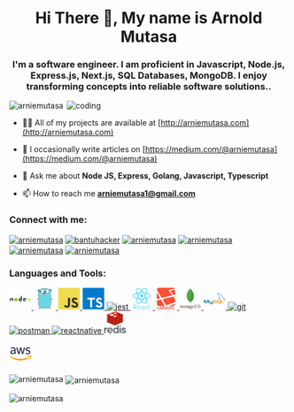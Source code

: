 
<h1 align="center">Hi There 👋, My name is Arnold Mutasa</h1>
<h3 align="center">I'm a software engineer. I am proficient in Javascript, Node.js, Express.js, Next.js, SQL Databases, MongoDB. I enjoy transforming concepts into reliable software solutions..</h3>
<img align="right" alt="coding" width="400" src="https://media3.giphy.com/media/qgQUggAC3Pfv687qPC/giphy.gif?cid=790b7611d373ac8e669fce1a925c1f1c65705561ef29c33e&rid=giphy.gif&ct=g">

<p align="left"> <img src="https://komarev.com/ghpvc/?username=arniemutasa&label=Profile%20views&color=0e75b6&style=flat" alt="arniemutasa" /> </p>

- 👨‍💻 All of my projects are available at [http://arniemutasa.com](http://arniemutasa.com)

- 📝 I occasionally write articles on [https://medium.com/@arniemutasa](https://medium.com/@arniemutasa)

- 💬 Ask me about **Node JS, Express, Golang, Javascript, Typescript**

- 📫 How to reach me **arniemutasa1@gmail.com**

<h3 align="left">Connect with me:</h3>
<p align="left">
<a href="https://linkedin.com/in/arniemutasa" target="blank"><img align="center" src="https://raw.githubusercontent.com/rahuldkjain/github-profile-readme-generator/master/src/images/icons/Social/linked-in-alt.svg" alt="arniemutasa" height="30" width="40" /></a>
<a href="https://twitter.com/bantuhacker" target="blank"><img align="center" src="https://raw.githubusercontent.com/rahuldkjain/github-profile-readme-generator/master/src/images/icons/Social/twitter.svg" alt="bantuhacker" height="30" width="40" /></a>
<a href="https://instagram.com/arniemutasa" target="blank"><img align="center" src="https://raw.githubusercontent.com/rahuldkjain/github-profile-readme-generator/master/src/images/icons/Social/instagram.svg" alt="arniemutasa" height="30" width="40" /></a>
<a href="https://medium.com/arniemutasa" target="blank"><img align="center" src="https://raw.githubusercontent.com/rahuldkjain/github-profile-readme-generator/master/src/images/icons/Social/medium.svg" alt="arniemutasa" height="30" width="40" /></a>
<a href="https://www.hackerrank.com/arniemutasa" target="blank"><img align="center" src="https://raw.githubusercontent.com/rahuldkjain/github-profile-readme-generator/master/src/images/icons/Social/hackerrank.svg" alt="arniemutasa" height="30" width="40" /></a>
<a href="https://www.leetcode.com/arniemutasa" target="blank"><img align="center" src="https://raw.githubusercontent.com/rahuldkjain/github-profile-readme-generator/master/src/images/icons/Social/leet-code.svg" alt="arniemutasa" height="30" width="40" /></a>
</p>

<h3 align="left">Languages and Tools:</h3>
<p align="left">  <a href="https://nodejs.org" target="_blank" rel="noreferrer"> <img src="https://raw.githubusercontent.com/devicons/devicon/master/icons/nodejs/nodejs-original-wordmark.svg" alt="nodejs" width="40" height="40"/> </a><a href="https://golang.org" target="_blank" rel="noreferrer"> <img src="https://raw.githubusercontent.com/devicons/devicon/master/icons/go/go-original.svg" alt="go" width="40" height="40"/> </a> <a href="https://developer.mozilla.org/en-US/docs/Web/JavaScript" target="_blank" rel="noreferrer"> <img src="https://raw.githubusercontent.com/devicons/devicon/master/icons/javascript/javascript-original.svg" alt="javascript" width="40" height="40"/> </a><a href="https://www.typescriptlang.org/" target="_blank" rel="noreferrer"> <img src="https://raw.githubusercontent.com/devicons/devicon/master/icons/typescript/typescript-original.svg" alt="typescript" width="40" height="40"/> </a> <a href="https://jestjs.io" target="_blank" rel="noreferrer"> <img src="https://www.vectorlogo.zone/logos/jestjsio/jestjsio-icon.svg" alt="jest" width="40" height="40"/> </a> <a href="https://reactjs.org/" target="_blank" rel="noreferrer"> <img src="https://raw.githubusercontent.com/devicons/devicon/master/icons/react/react-original-wordmark.svg" alt="react" width="40" height="40"/> </a><a href="https://laravel.com/" target="_blank" rel="noreferrer"> <img src="https://raw.githubusercontent.com/devicons/devicon/master/icons/laravel/laravel-plain-wordmark.svg" alt="laravel" width="40" height="40"/> </a> <a href="https://www.mongodb.com/" target="_blank" rel="noreferrer"> <img src="https://raw.githubusercontent.com/devicons/devicon/master/icons/mongodb/mongodb-original-wordmark.svg" alt="mongodb" width="40" height="40"/> </a> <a href="https://www.mysql.com/" target="_blank" rel="noreferrer"> <img src="https://raw.githubusercontent.com/devicons/devicon/master/icons/mysql/mysql-original-wordmark.svg" alt="mysql" width="40" height="40"/> </a> 
 <a href="https://git-scm.com/" target="_blank" rel="noreferrer"> <img src="https://www.vectorlogo.zone/logos/git-scm/git-scm-icon.svg" alt="git" width="40" height="40"/> </a>
<a href="https://postman.com" target="_blank" rel="noreferrer"> <img src="https://www.vectorlogo.zone/logos/getpostman/getpostman-icon.svg" alt="postman" width="40" height="40"/> </a>  <a href="https://reactnative.dev/" target="_blank" rel="noreferrer"> <img src="https://reactnative.dev/img/header_logo.svg" alt="reactnative" width="40" height="40"/> </a> <a href="https://redis.io" target="_blank" rel="noreferrer"> <img src="https://raw.githubusercontent.com/devicons/devicon/master/icons/redis/redis-original-wordmark.svg" alt="redis" width="40" height="40"/> </a>  </p><a href="https://aws.amazon.com" target="_blank" rel="noreferrer"> <img src="https://raw.githubusercontent.com/devicons/devicon/master/icons/amazonwebservices/amazonwebservices-original-wordmark.svg" alt="aws" width="40" height="40"/> </a>

<p><img align="left" src="https://github-readme-stats.vercel.app/api/top-langs?username=arniemutasa&show_icons=true&locale=en&layout=compact" alt="arniemutasa" /></p>

<p>&nbsp;<img align="center" src="https://github-readme-stats.vercel.app/api?username=arniemutasa&show_icons=true&locale=en" alt="arniemutasa" /></p>

<p><img align="center" src="https://github-readme-streak-stats.herokuapp.com/?user=arniemutasa&" alt="arniemutasa" /></p>
